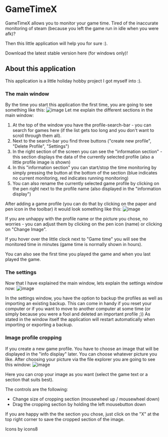 # GameTimeX
GameTimeX allows you to monitor your game time. 
Tired of the inaccurate monitoring of steam (because you left the game run in idle when you were afk)?

Then this little application will help you for sure :).

Download the latest stable version here (for windows only)!

## About this application
This application is a little holiday hobby project I got myself into :).

### The main window
By the time you start this application the first time, you are going to see something like this:
![image](https://github.com/user-attachments/assets/9ce55836-10f6-46f4-8492-6eabbfd6c728)
Let me explain the different sections in the main window:

1. At the top of the window you have the profile-search-bar - you can search for games here (if the list gets too long and you don't want to scroll through them all).
2. Next to the search-bar you find three buttons ("create new profile", "Delete Profile", "Settings")
3. In the right section of the screen you can see the "information section" - this section displays the data of the currently selected profile (also a little profile image is shown)
4. In this "information section" you can start/stop the time monitoring by simply pressing the button at the bottom of the section (blue indicates no current monitoring, red indicates running monitoring)
5. You can also rename the currently selected game profile by clicking on the pen right next to the profile name (also displayed in the "information display")

After adding a game profile (you can do that by clicking on the paper and pen icon in the toolbar) it would look something like this:
![image](https://github.com/user-attachments/assets/79a62035-b65b-4a81-b258-8f9432c2ef1c)

If you are unhappy with the profile name or the picture you chose, no worries - you can adjust them by clicking on the pen icon (name) or clicking on "Change Image".

If you hover over the little clock next to "Game time" you will see the monitored time in minutes (game time is normally shown in hours).

You can also see the first time you played the game and when you last played the game.

### The settings
Now that I have explained the main window, lets explain the settings window now:
![image](https://github.com/user-attachments/assets/f0dd601b-fbfb-4e9d-8d8c-5ef61d1e0dd8)

In the settings window, you have the option to backup the profiles as well as importing an existing backup.
This can come in handy if you reset your computer or if you want to move to another computer at some time (or simply because you were a fool and deleted an important profile ;))
As stated in the window itself the application will restart automatically when importing or exporting a backup.

### Image profile cropping
If you create a new game profile. You have to choose an image that will be displayed in the "info display" later.
You can choose whatever picture you like. After choosing your picture via the file explorer you are going to see this window:
![image](https://github.com/user-attachments/assets/396e4d83-66af-454f-bf59-b03509f3d5ff)

Here you can crop your image as you want (select the game text or a section that suits best).

The controls are the following:
- Change size of cropping section (mousewheel up / mousewheel down)
- Drag the cropping section by holding the left mousebutton down

If you are happy with the the section you chose, just click on the "X" at the top right corner to save the cropped section of the image.

Icons by icons8
